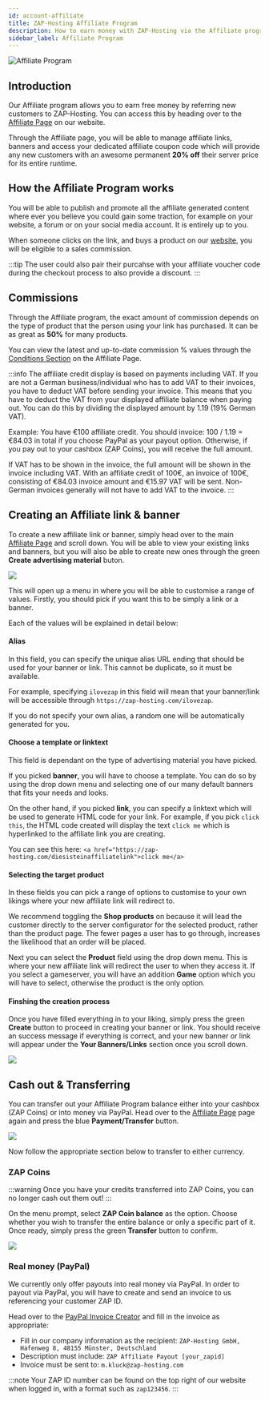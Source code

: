 ```yaml
---
id: account-affiliate
title: ZAP-Hosting Affiliate Program
description: How to earn money with ZAP-Hosting via the Affiliate program - ZAP-Hosting.com documentation
sidebar_label: Affiliate Program
---
```


![Affiliate Program](https://screensaver01.zap-hosting.com/index.php/s/GoXwRnHrRARc4jk/preview)

## Introduction
Our Affiliate program allows you to earn free money by referring new customers to ZAP-Hosting. You can access this by heading over to the [Affiliate Page](https://zap-hosting.com/en/customer/affiliate/) on our website.

Through the Affiliate page, you will be able to manage affiliate links, banners and access your dedicated affiliate coupon code which will provide any new customers with an awesome permanent **20% off** their server price for its entire runtime.

## How the Affiliate Program works
You will be able to publish and promote all the affiliate generated content where ever you believe you could gain some traction, for example on your website, a forum or on your social media account. It is entirely up to you.

When someone clicks on the link, and buys a product on our [website](https://zap-hosting.com/), you will be eligible to a sales commission. 

:::tip
The user could also pair their purcahse with your affiliate voucher code during the checkout process to also provide a discount.
:::

## Commissions
Through the Affiliate program, the exact amount of commission depends on the type of product that the person using your link has purchased. It can be as great as **50%** for many products.

You can view the latest and up-to-date commission % values through the [Conditions Section](https://zap-hosting.com/en/customer/affiliate/conditions/) on the Affiliate Page.

:::info
The affiliate credit display is based on payments including VAT. If you are not a German business/individual who has to add VAT to their invoices, you have to deduct VAT before sending your invoice. This means that you have to deduct the VAT from your displayed affiliate balance when paying out. You can do this by dividing the displayed amount by 1.19 (19% German VAT).

Example: You have €100 affiliate credit. You should invoice: 100 / 1.19 = €84.03 in total if you choose PayPal as your payout option. Otherwise, if you pay out to your cashbox (ZAP Coins), you will receive the full amount.

If VAT has to be shown in the invoice, the full amount will be shown in the invoice including VAT. With an affiliate credit of 100€, an invoice of 100€, consisting of €84.03 invoice amount and €15.97 VAT will be sent. Non-German invoices generally will not have to add VAT to the invoice.
:::

## Creating an Affiliate link & banner
To create a new affiliate link or banner, simply head over to the main [Affiliate Page](https://zap-hosting.com/en/customer/affiliate/) and scroll down. You will be able to view your existing links and banners, but you will also be able to create new ones through the green **Create advertising material** buton.

![](https://screensaver01.zap-hosting.com/index.php/s/zHjcrXACxAoA7qJ/preview)

This will open up a menu in where you will be able to customise a range of values. Firstly, you should pick if you want this to be simply a link or a banner.

Each of the values will be explained in detail below:

#### Alias
In this field, you can specify the unique alias URL ending that should be used for your banner or link. This cannot be duplicate, so it must be available.

For example, specifying `ilovezap` in this field will mean that your banner/link will be accessible through `https://zap-hosting.com/ilovezap`.

If you do not specify your own alias, a random one will be automatically generated for you.

#### Choose a template or linktext
This field is dependant on the type of advertising material you have picked. 

If you picked **banner**, you will have to choose a template. You can do so by using the drop down menu and selecting one of our many default banners that fits your needs and looks.

On the other hand, if you picked **link**, you can specify a linktext which will be used to generate HTML code for your link. For example, if you pick `click this`, the HTML code created will display the text `click me` which is hyperlinked to the affiliate link you are creating. 

You can see this here: `<a href="https://zap-hosting.com/diesisteinaffiliatelink">click me</a>`

#### Selecting the target product
In these fields you can pick a range of options to customise to your own likings where your new affiliate link will redirect to.

We recommend toggling the **Shop products** on because it will lead the customer directly to the server configurator for the selected product, rather than the product page. The fewer pages a user has to go through, increases the likelihood that an order will be placed.

Next you can select the **Product** field using the drop down menu. This is where your new affiliate link will redirect the user to when they access it. If you select a gameserver, you will have an addition **Game** option which you will have to select, otherwise the product is the only option.

#### Finshing the creation process
Once you have filled everything in to your liking, simply press the green **Create** button to proceed in creating your banner or link. You should receive an success message if everything is correct, and your new banner or link will appear under the **Your Banners/Links** section once you scroll down.

![](https://screensaver01.zap-hosting.com/index.php/s/THYSkKPHtSpMgiy/preview)

## Cash out & Transferring

You can transfer out your Affiliate Program balance either into your cashbox (ZAP Coins) or into money via PayPal. Head over to the [Affiliate Page](https://zap-hosting.com/en/customer/affiliate/) page again and press the blue **Payment/Transfer** button.

![](https://screensaver01.zap-hosting.com/index.php/s/GnzqQrQtC3jtzt9/preview)

Now follow the appropriate section below to transfer to either currency.

### ZAP Coins

:::warning
Once you have your credits transferred into ZAP Coins, you can no longer cash out them out!
:::

On the menu prompt, select **ZAP Coin balance** as the option. Choose whether you wish to transfer the entire balance or only a specific part of it. Once ready, simply press the green **Transfer** button to confirm.

![](https://screensaver01.zap-hosting.com/index.php/s/HyCXmc2KzqSY4yL/preview)

### Real money (PayPal)

We currently only offer payouts into real money via PayPal. In order to payout via PayPal, you will have to create and send an invoice to us referencing your customer ZAP ID.

Head over to the [PayPal Invoice Creator](https://www.paypal.com/invoice/create?fromWidget=newuser) and fill in the invoice as appropriate:

- Fill in our company information as the recipient: `ZAP-Hosting GmbH, Hafenweg 8, 48155 Münster, Deutschland`
- Description must include: `ZAP Affiliate Payout [your_zapid]`
- Invoice must be sent to: `m.kluck@zap-hosting.com`

:::note
Your ZAP ID number can be found on the top right of our website when logged in, with a format such as `zap123456`.
:::